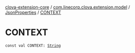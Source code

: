 [clova-extension-core](../../index.md) / [com.linecorp.clova.extension.model](../index.md) / [JsonProperties](index.md) / [CONTEXT](./-c-o-n-t-e-x-t.md)

# CONTEXT

`const val CONTEXT: `[`String`](https://kotlinlang.org/api/latest/jvm/stdlib/kotlin/-string/index.html)